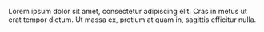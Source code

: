 Lorem ipsum dolor sit amet, consectetur adipiscing elit. Cras in metus ut erat tempor dictum. Ut massa ex, pretium at quam in, sagittis efficitur nulla.
